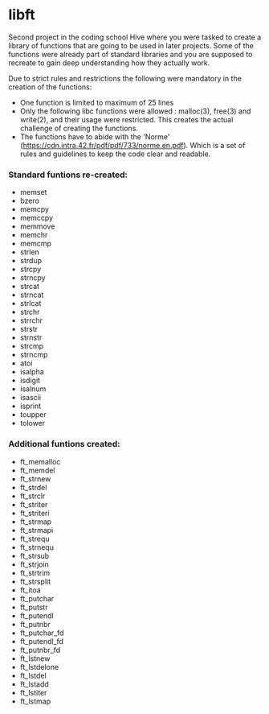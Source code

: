 # libft

Second project in the coding school Hive where you were tasked to create a library of functions that are going to be used in later projects.
Some of the functions were already part of standard libraries and you are supposed to recreate to gain deep understanding how they actually work.

Due to strict rules and restrictions the following were mandatory in the creation of the functions:

- One function is limited to maximum of 25 lines
- Only the following libc functions were allowed : malloc(3), free(3) and write(2),
  and their usage were restricted. This creates the actual challenge of creating the functions.
- The functions have to abide with the 'Norme' (https://cdn.intra.42.fr/pdf/pdf/733/norme.en.pdf). Which is a set of rules and guidelines to keep the code clear
  and readable.
  
  
### Standard funtions re-created:   
- memset  
- bzero   
- memcpy  
- memccpy   
- memmove   
- memchr    
- memcmp    
- strlen    
- strdup    
- strcpy    
- strncpy   
- strcat    
- strncat   
- strlcat   
- strchr    
- strrchr   
- strstr    
- strnstr   
- strcmp    
- strncmp   
- atoi    
- isalpha   
- isdigit   
- isalnum   
- isascii   
- isprint   
- toupper   
- tolower   

### Additional funtions created:

- ft_memalloc   
- ft_memdel   
- ft_strnew   
- ft_strdel   
- ft_strclr   
- ft_striter    
- ft_striteri   
- ft_strmap   
- ft_strmapi    
- ft_strequ   
- ft_strnequ    
- ft_strsub   
- ft_strjoin    
- ft_strtrim   
- ft_strsplit   
- ft_itoa   
- ft_putchar    
- ft_putstr   
- ft_putendl    
- ft_putnbr   
- ft_putchar_fd   
- ft_putendl_fd   
- ft_putnbr_fd    
- ft_lstnew   
- ft_lstdelone    
- ft_lstdel   
- ft_lstadd   
- ft_lstiter    
- ft_lstmap  


